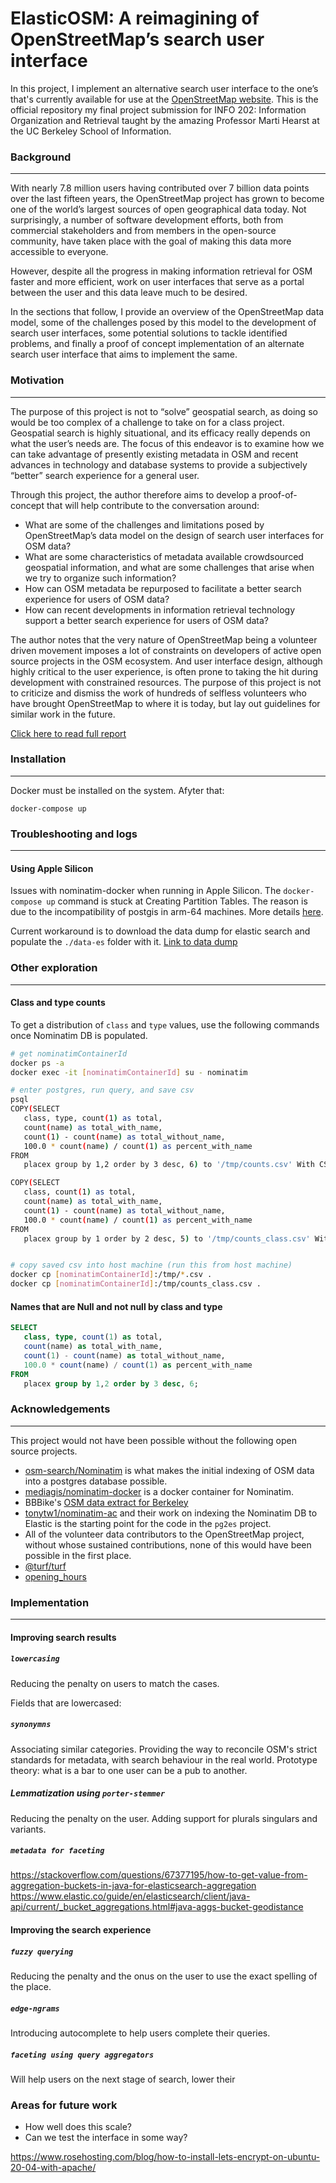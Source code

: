 # ElasticOSM: A reimagining of OpenStreetMap’s search user interface

In this project, I implement an alternative search user interface to the one’s that's currently available for use at the [OpenStreetMap website](https://osm.org). This is the official repository my final project submission for INFO 202: Information Organization and Retrieval taught by the amazing Professor Marti Hearst at the UC Berkeley School of Information.


### Background
----
With nearly 7.8 million users having contributed over 7 billion data points over the last fifteen years, the OpenStreetMap project has grown to become one of the world’s largest sources of open geographical data today. Not surprisingly, a number of software development efforts, both from commercial stakeholders and from members in the open-source community, have taken place with the goal of making this data more accessible to everyone. 

However, despite all the progress in making information retrieval for OSM faster and more efficient, work on user interfaces that serve as a portal between the user and this data leave much to be desired.

In the sections that follow, I provide an overview of the OpenStreetMap data model, some of the challenges posed by this model to the development of search user interfaces, some potential solutions to tackle identified problems, and finally a proof of concept implementation of an alternate search user interface that aims to implement the same.

### Motivation
----
The purpose of this project is not to “solve” geospatial search, as doing so would be too complex of a challenge to take on for a class project. Geospatial search is highly situational, and its efficacy really depends on what the user’s needs are. The focus of this endeavor is to examine how we can take advantage of presently existing metadata in OSM and recent advances in technology and database systems to provide a subjectively “better” search experience for a general user. 

Through this project, the author therefore aims to develop a proof-of-concept that will help contribute to the conversation around:

- What are some of the challenges and limitations posed by OpenStreetMap’s data model on the design of search user interfaces for OSM data?
- What are some characteristics of metadata available crowdsourced geospatial information, and what are some challenges that arise when we try to organize such information?
- How can OSM metadata be repurposed to facilitate a better search experience for users of OSM data?
- How can recent developments in information retrieval technology support a better search experience for users of OSM data?

The author notes that the very nature of OpenStreetMap being a volunteer driven movement imposes a lot of constraints on developers of active open source projects in the OSM ecosystem. And user interface design, although highly critical to the user experience, is often prone to taking the hit during development with constrained resources. The purpose of this project is not to criticize and dismiss the work of hundreds of selfless volunteers who have brought OpenStreetMap to where it is today, but lay out guidelines for similar work in the future. 

[Click here to read full report](https://docs.google.com/document/d/1pUelazpyA-SWso69bkUQVvfx9Yieqy3Xq_dpC_dySmE/edit?usp=sharing)

### Installation
---

Docker must be installed on the system. Afyter that: 

```
docker-compose up
```

### Troubleshooting and logs
---

#### Using Apple Silicon
Issues with nominatim-docker when running in Apple Silicon. The `docker-compose up` command is stuck at Creating Partition Tables. The reason is due to the incompatibility of postgis in arm-64 machines. More details [here](https://github.com/postgis/docker-postgis/issues/216).

Current workaround is to download the data dump for elastic search and populate the `./data-es` folder with it. [Link to data dump](#)


### Other exploration
---

#### Class and type counts

To get a distribution of `class` and `type` values, use the following commands once Nominatim DB is populated.

```sh
# get nominatimContainerId
docker ps -a
docker exec -it [nominatimContainerId] su - nominatim

# enter postgres, run query, and save csv
psql
COPY(SELECT
   class, type, count(1) as total,
   count(name) as total_with_name,
   count(1) - count(name) as total_without_name,
   100.0 * count(name) / count(1) as percent_with_name
FROM
   placex group by 1,2 order by 3 desc, 6) to '/tmp/counts.csv' With CSV DELIMITER ',' HEADER;

COPY(SELECT
   class, count(1) as total,
   count(name) as total_with_name,
   count(1) - count(name) as total_without_name,
   100.0 * count(name) / count(1) as percent_with_name
FROM
   placex group by 1 order by 2 desc, 5) to '/tmp/counts_class.csv' With CSV DELIMITER ',' HEADER;


# copy saved csv into host machine (run this from host machine) 
docker cp [nominatimContainerId]:/tmp/*.csv .
docker cp [nominatimContainerId]:/tmp/counts_class.csv .

```

#### Names that are Null and not null by class and type

```sql
SELECT
   class, type, count(1) as total,
   count(name) as total_with_name,
   count(1) - count(name) as total_without_name,
   100.0 * count(name) / count(1) as percent_with_name
FROM
   placex group by 1,2 order by 3 desc, 6;
```


### Acknowledgements
---
This project would not have been possible without the following open source projects.

- [osm-search/Nominatim](https://github.com/osm-search/Nominatim) is what makes the initial indexing of OSM data into a postgres database possible.
- [mediagis/nominatim-docker](https://github.com/mediagis/nominatim-docker) is a docker container for Nominatim.
- BBBike's [OSM data extract for Berkeley](https://download.bbbike.org/osm/bbbike/Berkeley/)
- [tonytw1/nominatim-ac](https://github.com/tonytw1/nominatim-ac) and their work on indexing the Nominatim DB to Elastic is the starting point for the code in the `pg2es` project.
- All of the volunteer data contributors to the OpenStreetMap project, without whose sustained contributions, none of this would have been possible in the first place.
- [@turf/turf](https://www.npmjs.com/package/@turf/turf)
- [opening_hours](https://github.com/opening-hours/opening_hours.js)



### Implementation
---

#### Improving search results

##### `lowercasing`
Reducing the penalty on users to match the cases.

Fields that are lowercased:



##### `synonymns`
Associating similar categories.
Providing the way to reconcile OSM's strict standards for metadata, with search behaviour in the real world. Prototype theory: what is a bar to one user can be a pub to another.

##### Lemmatization using `porter-stemmer`
Reducing the penalty on the user. Adding support for plurals singulars and variants.


##### `metadata for faceting`

https://stackoverflow.com/questions/67377195/how-to-get-value-from-aggregation-buckets-in-java-for-elasticsearch-aggregation
https://www.elastic.co/guide/en/elasticsearch/client/java-api/current/_bucket_aggregations.html#java-aggs-bucket-geodistance


#### Improving the search experience

##### `fuzzy querying`
Reducing the penalty and the onus on the user to use the exact spelling of the place.

##### `edge-ngrams`
Introducing autocomplete to help users complete their queries.

##### `faceting using query aggregators`
Will help users on the next stage of search, lower their 


### Areas for future work

- How well does this scale?
- Can we test the interface in some way?


https://www.rosehosting.com/blog/how-to-install-lets-encrypt-on-ubuntu-20-04-with-apache/
